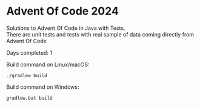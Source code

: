 # Advent Of Code 2024

Solutions to Advent Of Code in Java with Tests.<br />
There are unit tests and tests with real sample of data coming directly from Advent Of Code

Days completed: 1 <br />

Build command on Linux/macOS:
```
./gradlew build
```

Build command on Windows:
```
gradlew.bat build
```

